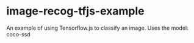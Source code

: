 # image-recog-tfjs-example
An example of using Tensorflow.js to classify an image. Uses the model: coco-ssd
